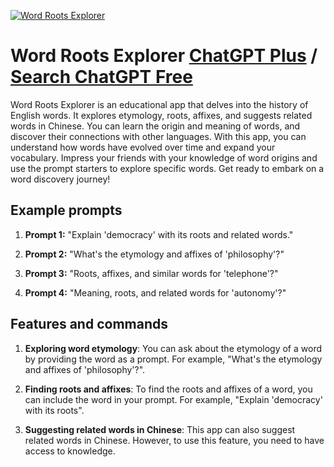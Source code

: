 
[![Word Roots Explorer](https://files.oaiusercontent.com/file-By9mkYjKD1ERYsLZFwZ9rybz?se=2123-10-18T14%3A45%3A39Z&sp=r&sv=2021-08-06&sr=b&rscc=max-age%3D31536000%2C%20immutable&rscd=attachment%3B%20filename%3D639c1044-57ff-48d2-9562-0c2fd3b8e512.png&sig=tsrxbIeg%2BFKZYIqnFvERcZzsbOlRWitXtnK7eFb2z3o%3D)](https://chat.openai.com/g/g-fhm9gwPiR-word-roots-explorer)

# Word Roots Explorer [ChatGPT Plus](https://chat.openai.com/g/g-fhm9gwPiR-word-roots-explorer) / [Search ChatGPT Free](https://gptcall.net/index.html#/?search=Word%20Roots%20Explorer)

Word Roots Explorer is an educational app that delves into the history of English words. It explores etymology, roots, affixes, and suggests related words in Chinese. You can learn the origin and meaning of words, and discover their connections with other languages. With this app, you can understand how words have evolved over time and expand your vocabulary. Impress your friends with your knowledge of word origins and use the prompt starters to explore specific words. Get ready to embark on a word discovery journey!

## Example prompts

1. **Prompt 1:** "Explain 'democracy' with its roots and related words."

2. **Prompt 2:** "What's the etymology and affixes of 'philosophy'?"

3. **Prompt 3:** "Roots, affixes, and similar words for 'telephone'?"

4. **Prompt 4:** "Meaning, roots, and related words for 'autonomy'?"

## Features and commands

1. **Exploring word etymology**: You can ask about the etymology of a word by providing the word as a prompt. For example, "What's the etymology and affixes of 'philosophy'?".

2. **Finding roots and affixes**: To find the roots and affixes of a word, you can include the word in your prompt. For example, "Explain 'democracy' with its roots".

3. **Suggesting related words in Chinese**: This app can also suggest related words in Chinese. However, to use this feature, you need to have access to knowledge.


